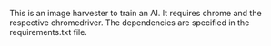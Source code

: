 This is an image harvester to train an AI.
It requires chrome and the respective chromedriver.
The dependencies are specified in the requirements.txt file.